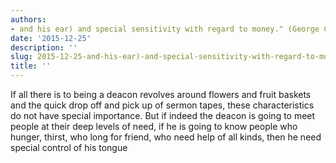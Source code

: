 ```yaml
---
authors:
- and his ear) and special sensitivity with regard to money." (George C. Fuller
date: '2015-12-25'
description: ''
slug: 2015-12-25-and-his-ear)-and-special-sensitivity-with-regard-to-money."-(george-c.-fuller
title: ''
---
```

If all there is to being a deacon revolves around flowers and fruit baskets and the quick drop off and pick up of sermon tapes, these characteristics do not have special importance. But if indeed the deacon is going to meet people at their deep levels of need, if he is going to know people who hunger, thirst, who long for friend, who need help of all kinds, then he need special control of his tongue



